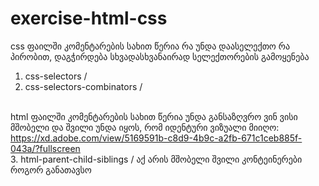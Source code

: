 # exercise-html-css
css ფაილში კომენტარების სახით წერია რა უნდა დაასელექთო რა პირობით, დაგჭირდება სხვადასხვანაირად სელექთორების გამოყენება  <br/>
1. css-selectors / <br/>
2. css-selectors-combinators / <br/><br/>

html ფაილში კომენტარების სახით წერია უნდა განსაზღვრო ვინ ვისი მშობელი და შვილი უნდა იყოს, რომ იდენტური ვიზუალი მიიღო: <br/>https://xd.adobe.com/view/5169591b-c8d9-4b9c-a2fb-671c1ceb885f-043a/?fullscreen<br/>
3. html-parent-child-siblings / აქ არის მშობელი შვილი კონტეინერები როგორ განათავსო
